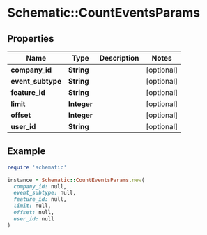 # Schematic::CountEventsParams

## Properties

| Name | Type | Description | Notes |
| ---- | ---- | ----------- | ----- |
| **company_id** | **String** |  | [optional] |
| **event_subtype** | **String** |  | [optional] |
| **feature_id** | **String** |  | [optional] |
| **limit** | **Integer** |  | [optional] |
| **offset** | **Integer** |  | [optional] |
| **user_id** | **String** |  | [optional] |

## Example

```ruby
require 'schematic'

instance = Schematic::CountEventsParams.new(
  company_id: null,
  event_subtype: null,
  feature_id: null,
  limit: null,
  offset: null,
  user_id: null
)
```

